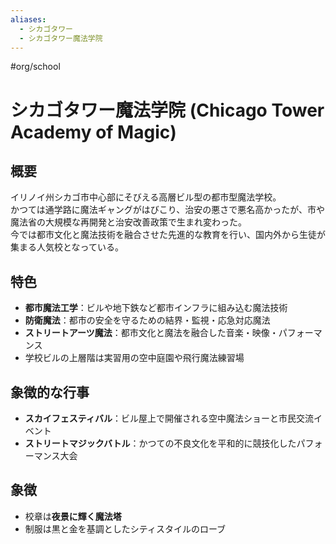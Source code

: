 ```yaml
---
aliases:
  - シカゴタワー
  - シカゴタワー魔法学院
---
```


#org/school 
# シカゴタワー魔法学院 (Chicago Tower Academy of Magic)

## 概要
イリノイ州シカゴ市中心部にそびえる高層ビル型の都市型魔法学校。  
かつては通学路に魔法ギャングがはびこり、治安の悪さで悪名高かったが、市や魔法省の大規模な再開発と治安改善政策で生まれ変わった。  
今では都市文化と魔法技術を融合させた先進的な教育を行い、国内外から生徒が集まる人気校となっている。

## 特色
- **都市魔法工学**：ビルや地下鉄など都市インフラに組み込む魔法技術  
- **防衛魔法**：都市の安全を守るための結界・監視・応急対応魔法  
- **ストリートアーツ魔法**：都市文化と魔法を融合した音楽・映像・パフォーマンス  
- 学校ビルの上層階は実習用の空中庭園や飛行魔法練習場

## 象徴的な行事
- **スカイフェスティバル**：ビル屋上で開催される空中魔法ショーと市民交流イベント  
- **ストリートマジックバトル**：かつての不良文化を平和的に競技化したパフォーマンス大会

## 象徴
- 校章は**夜景に輝く魔法塔**
- 制服は黒と金を基調としたシティスタイルのローブ